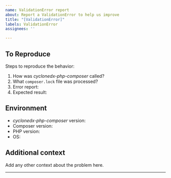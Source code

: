 ```yaml
---
name: ValidationError report
about: Report a ValidationError to help us improve
title: "[ValidationError]"
labels: ValidationError
assignees: ''

---
```


## To Reproduce

Steps to reproduce the behavior:

1. How was _cyclonedx-php-composer_  called?
   <!-- e.g. `composer make-bom --exclude-dev ...` -->
2. What `composer.lock` file was processed?
   <!-- upload it to a pastebin of you choice and put the link here. -->
3. Error report:
   <!-- run the original call again with switch `-vv`,
    then upload the output to a pastebin of you choice and put the link here. -->
4. Expected result:
   <!-- run the original call again
   with switch `--no-validate --output-file=-`, 
   then upload the output to a pastebin of you choice and put the link here. -->

## Environment
 
- _cyclonedx-php-composer_ version: <!-- e.g. `v3.2.0` -->
- Composer version: <!-- get via `composer -V` -->
- PHP version: <!-- get via `php -v` -->
- OS: <!-- e.g. windows 11, ubuntu linux, ... -->
 
## Additional context

Add any other context about the problem here.

---
